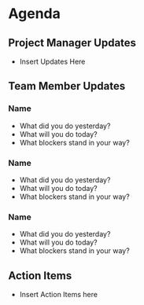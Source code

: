 # Agenda

## Project Manager Updates
 - Insert Updates Here

## Team Member Updates
### Name
 - What did you do yesterday?
 - What will you do today?
 - What blockers stand in your way?
### Name
 - What did you do yesterday?
 - What will you do today?
 - What blockers stand in your way?
 ### Name
 - What did you do yesterday?
 - What will you do today?
 - What blockers stand in your way?

## Action Items
 - Insert Action Items here 
